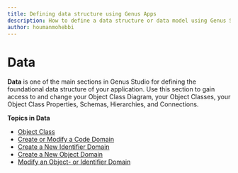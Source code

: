 ```yaml
---
title: Defining data structure using Genus Apps
description: How to define a data structure or data model using Genus Studio
author: houmanmohebbi
---
```

# Data

**Data** is one of the main sections in Genus Studio for defining the foundational data structure of your application. Use this section to gain access to and change your Object Class Diagram, your Object Classes, your Object Class Properties, Schemas, Hierarchies, and Connections.

**Topics in Data**

* [Object Class](object-class/index.md)
* [Create or Modify a Code Domain](object-class/create-or-modify-a-code-domain.md)
* [Create a New Identifier Domain](object-class/create-a-new-identifier-domain.md)
* [Create a New Object Domain](object-class/create-a-new-object-domain.md)
* [Modify an Object- or Identifier Domain](object-class/modify-an-object-or-identifier-domain.md)
